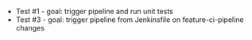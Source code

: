 - Test #1 - goal: trigger pipeline and run unit tests
- Test #3 - goal: trigger pipeline from Jenkinsfile on feature-ci-pipeline changes
